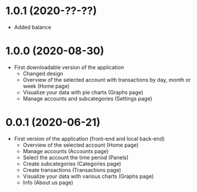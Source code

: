 # 1.0.1 (2020-??-??)

* Added balance

# 1.0.0 (2020-08-30)

* First downloadable version of the application
  * Changed design
  * Overview of the selected account with transactions by day, month or week (Home page)
  * Visualize your data with pie charts (Graphs page)
  * Manage accounts and subcategories (Settings page)

# 0.0.1 (2020-06-21)

* First version of the application (front-end and local back-end)
  * Overview of the selected account (Home page)
  * Manage accounts (Accounts page)
  * Select the account the time period (Panels)
  * Create subcategories (Categories page)
  * Create transactions (Transactions page)
  * Visualize your data with various charts (Graphs page)
  * Info (About us page)

